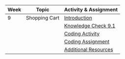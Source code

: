 | Week | Topic             | Activity & Assignment          |
|------|-------------------|--------------------------------|
| 9    | Shopping Cart     | [Introduction](./Introduction_Instructions.pdf)                   |
|      |                   | [Knowledge Check 9.1](https://docs.google.com/forms/d/1a7Pw-ZVh5q7tRRIR-iWfbugM3LRrfM_XaBdNzLVbbGw/edit)           |
|      |                   | [Coding Activity](https://classroom.github.com/a/tO1kAcTn) |
|      |                   | [Coding Assignment](https://classroom.github.com/a/vLbGdbcF) |
|      |                   | [Additional Resources](./Additional%20Resources.pdf)           |
